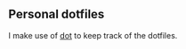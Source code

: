 Personal dotfiles
-----------------

I make use of [dot](https://github.com/erroneousboat/dot) to keep track of the
dotfiles.
